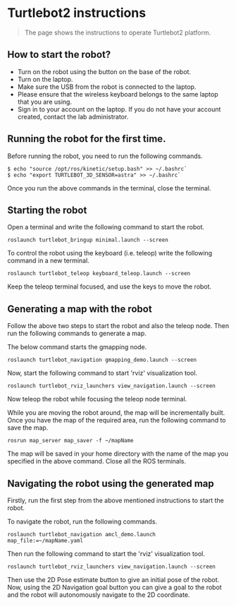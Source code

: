 # Turtlebot2 instructions
> The page shows the instructions to operate Turtlebot2 platform.

## How to start the robot?
* Turn on the robot using the button on the base of the robot.
* Turn on the laptop.
* Make sure the USB from the robot is connected to the laptop.
* Please ensure that the wireless keyboard belongs to the same laptop that you are using.
* Sign in to your account on the laptop. If you do not have your account created, contact the lab administrator.

## Running the robot for the first time.
Before running the robot, you need to run the following commands.
```
$ echo "source /opt/ros/kinetic/setup.bash" >> ~/.bashrc`
$ echo "export TURTLEBOT_3D_SENSOR=astra" >> ~/.bashrc`
```

Once you run the above commands in the terminal, close the terminal.

## Starting the robot
Open a terminal and write the following command to start the robot.

`roslaunch turtlebot_bringup minimal.launch --screen`

To control the robot using the keyboard (i.e. teleop) write the following command in a new terminal.

`roslaunch turtlebot_teleop keyboard_teleop.launch --screen`

Keep the teleop terminal focused, and use the keys to move the robot.

## Generating a map with the robot
Follow the above two steps to start the robot and also the teleop node. Then run the following commands to generate a map.

The below command starts the gmapping node.

`roslaunch turtlebot_navigation gmapping_demo.launch --screen`

Now, start the following command to start 'rviz' visualization tool.

`roslaunch turtlebot_rviz_launchers view_navigation.launch --screen`

Now teleop the robot while focusing the teleop node terminal.

While you are moving the robot around, the map will be incrementally built. Once you have the map of the required area, run the following command to save the map.

`rosrun map_server map_saver -f ~/mapName`

The map will be saved in your home directory with the name of the map you specified in the above command. Close all the ROS terminals.


## Navigating the robot using the generated map
Firstly, run the first step from the above mentioned instructions to start the robot.

To navigate the robot, run the following commands.

`roslaunch turtlebot_navigation amcl_demo.launch map_file:=~/mapName.yaml`

Then run the following command to start the 'rviz' visualization tool.

`roslaunch turtlebot_rviz_launchers view_navigation.launch --screen`

Then use the 2D Pose estimate button to give an initial pose of the robot. Now, using the 2D Navigation goal button you can give a goal to the robot and the robot will autonomously navigate to the 2D coordinate.
